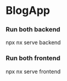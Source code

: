 # BlogApp

### Run both backend 
npx nx serve backend

### Run both frontend 
npx nx serve frontend
